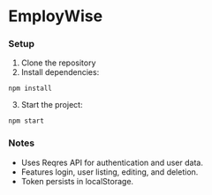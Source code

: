 
# EmployWise

### Setup
1. Clone the repository
2. Install dependencies:
```
npm install
```
3. Start the project:
```
npm start
```

### Notes
- Uses Reqres API for authentication and user data.
- Features login, user listing, editing, and deletion.
- Token persists in localStorage.
